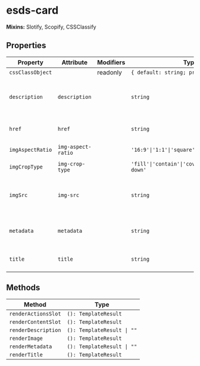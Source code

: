 # esds-card

**Mixins:** Slotify, Scopify, CSSClassify

## Properties

| Property         | Attribute          | Modifiers | Type                                             | Description                                      |
|------------------|--------------------|-----------|--------------------------------------------------|--------------------------------------------------|
| `cssClassObject` |                    | readonly  | `{ default: string; prefix: string; }`           |                                                  |
| `description`    | `description`      |           | `string`                                         | Text description rendered below the title        |
| `href`           | `href`             |           | `string`                                         | Destination when card is clicked                 |
| `imgAspectRatio` | `img-aspect-ratio` |           | `'16:9'\|'1:1'\|'square'`                        | Image aspect ratio                               |
| `imgCropType`    | `img-crop-type`    |           | `'fill'\|'contain'\|'cover'\|'none'\|'scale-down'` | Image crop behavior                              |
| `imgSrc`         | `img-src`          |           | `string`                                         | Relative path to the image displayed on the card |
| `metadata`       | `metadata`         |           | `string`                                         | Metadata text displayed on the card              |
| `title`          | `title`            |           | `string`                                         | Title text displayed on the card                 |

## Methods

| Method              | Type                       |
|---------------------|----------------------------|
| `renderActionsSlot` | `(): TemplateResult`       |
| `renderContentSlot` | `(): TemplateResult`       |
| `renderDescription` | `(): TemplateResult \| ""` |
| `renderImage`       | `(): TemplateResult`       |
| `renderMetadata`    | `(): TemplateResult \| ""` |
| `renderTitle`       | `(): TemplateResult`       |
